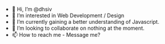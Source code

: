 - 👋 Hi, I’m @dhsiv
- 👀 I’m interested in Web Development / Design
- 🌱 I’m currently gaining a better understanding of Javascript.
- 💞️ I’m looking to collaborate on nothing at the moment.
- 📫 How to reach me - Message me?

<!---
dhsiv/dhsiv is a ✨ special ✨ repository because its `README.md` (this file) appears on your GitHub profile.
You can click the Preview link to take a look at your changes.
--->
